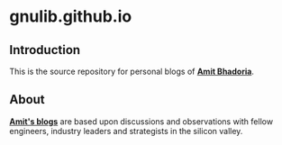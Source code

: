 # gnulib.github.io

## Introduction
This is the source repository for personal blogs of [**Amit Bhadoria**](https://www.linkedin.com/in/bhadoria).


## About
[**Amit's blogs**](http://gnulib.integratingfactor.com) are based upon discussions and observations with fellow engineers, industry leaders and strategists in the silicon valley.